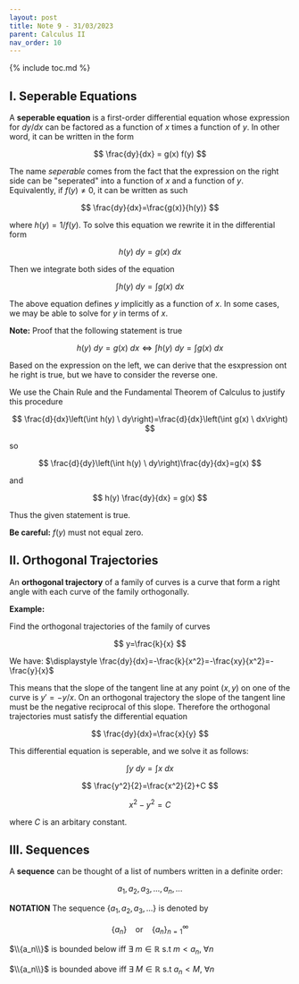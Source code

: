 ```yaml
---
layout: post
title: Note 9 - 31/03/2023
parent: Calculus II
nav_order: 10
---
```


{% include toc.md %}

## I. Seperable Equations
A **seperable equation** is a first-order differential equation whose expression for $dy/dx$ can be factored as a function of $x$ times a function of $y$. In other word, it can be written in the form

$$
\frac{dy}{dx} = g(x) f(y)    
$$

The name _seperable_ comes from the fact that the expression on the right side can be "seperated" into a function of $x$ and a function of $y$. Equivalently, if $f(y)\neq0$, it can be written as such

$$
\frac{dy}{dx}=\frac{g(x)}{h(y)}
$$

where $h(y)=1/f(y)$. To solve this equation we rewrite it in the differential form

$$
h(y) \ dy = g(x) \ dx
$$

Then we integrate both sides of the equation

$$
\int h(y) \ dy = \int g(x) \ dx
$$

The above equation defines $y$ implicitly as a function of $x$. In some cases, we may be able to solve for $y$ in terms of $x$.

**Note:** Proof that the following statement is true

$$
h(y) \ dy = g(x) \ dx \iff \int h(y) \ dy = \int g(x) \ dx
$$

Based on the expression on the left, we can derive that the esxpression ont he right is true, but we have to consider the reverse one.

We use the Chain Rule and the Fundamental Theorem of Calculus to justify this procedure

$$
\frac{d}{dx}\left(\int h(y) \ dy\right)=\frac{d}{dx}\left(\int g(x) \ dx\right)
$$

so

$$
\frac{d}{dy}\left(\int h(y) \ dy\right)\frac{dy}{dx}=g(x)
$$

and

$$
h(y) \frac{dy}{dx} = g(x)
$$

Thus the given statement is true.

**Be careful:** $f(y)$ must not equal zero.

## II. Orthogonal Trajectories
An **orthogonal trajectory** of a family of curves is a curve that form a right angle with each curve of the family orthogonally.

**Example:**

Find the orthogonal trajectories of the family of curves

$$
y=\frac{k}{x}
$$

We have: $\displaystyle \frac{dy}{dx}=-\frac{k}{x^2}=-\frac{xy}{x^2}=-\frac{y}{x}$

This means that the slope of the tangent line at any point $(x,y)$ on one of the curve is $y'=-y/x$. On an orthogonal trajectory the slope of the tangent line must be the negative reciprocal of this slope. Therefore the orthogonal trajectories must satisfy the differential equation

$$
\frac{dy}{dx}=\frac{x}{y}
$$

This differential equation is seperable, and we solve it as follows:

$$
\int y \ dy=\int x \ dx
$$

$$
\frac{y^2}{2}=\frac{x^2}{2}+C
$$

$$
x^2-y^2=C
$$

where $C$ is an arbitary constant.

## III. Sequences
A **sequence** can be thought of a list of numbers written in a definite order:

$$
a_1, a_2, a_3, ..., a_n, ...
$$

**NOTATION** The sequence $\{a_1,a_2,a_3,...\}$ is denoted by

$$
\{a_n\} \ \ \ \ \text{or} \ \ \ \ \{a_n\}_{n=1}^{\infty}
$$

$\\{a_n\\}$ is bounded below iff $\exists \ m \in \mathbb{R}$ s.t $m<a_n$, $\forall n$

$\\{a_n\\}$ is bounded above iff $\exists \ M \in \mathbb{R}$ s.t $a_n<M$, $\forall n$